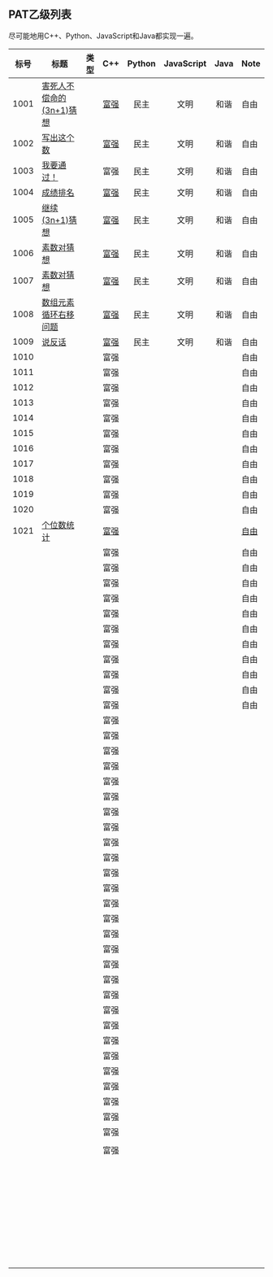 ## PAT乙级列表

尽可能地用C++、Python、JavaScript和Java都实现一遍。



| 标号 | 标题                                                         | 类型 |                             C++                              | Python | JavaScript | Java | Note                                                         |
| :--: | ------------------------------------------------------------ | :--: | :----------------------------------------------------------: | :----: | :--------: | :--: | ------------------------------------------------------------ |
| 1001 | [害死人不偿命的(3n+1)猜想](https://pintia.cn/problem-sets/994805260223102976/problems/994805325918486528) |      | [富强](https://github.com/huixiongyu/Algorithms/blob/master/PAT/PAT-Basic%20Level/CPP/1001.cpp) |  民主  |    文明    | 和谐 | 自由                                                         |
| 1002 | [写出这个数](https://pintia.cn/problem-sets/994805260223102976/problems/994805324509200384) |      | [富强](https://github.com/huixiongyu/Algorithms/blob/master/PAT/PAT-Basic%20Level/CPP/1002.cpp) |  民主  |    文明    | 和谐 | 自由                                                         |
| 1003 | [我要通过！](https://pintia.cn/problem-sets/994805260223102976/problems/994805323154440192) |      |                             富强                             |  民主  |    文明    | 和谐 | 自由                                                         |
| 1004 | [成绩排名](https://pintia.cn/problem-sets/994805260223102976/problems/994805321640296448) |      | [富强](https://github.com/huixiongyu/Algorithms/blob/master/PAT/PAT-Basic%20Level/CPP/1004.cpp) |  民主  |    文明    | 和谐 | 自由                                                         |
| 1005 | [继续(3n+1)猜想](https://pintia.cn/problem-sets/994805260223102976/problems/994805320306507776) |      | [富强](https://github.com/huixiongyu/Algorithms/blob/master/PAT/PAT-Basic%20Level/CPP/1005.cpp) |  民主  |    文明    | 和谐 | 自由                                                         |
| 1006 | [素数对猜想](https://pintia.cn/problem-sets/994805260223102976/problems/994805317546655744) |      | [富强](https://github.com/huixiongyu/Algorithms/blob/master/PAT/PAT-Basic%20Level/CPP/1006.cpp) |  民主  |    文明    | 和谐 | 自由                                                         |
| 1007 | [素数对猜想](https://pintia.cn/problem-sets/994805260223102976/problems/994805317546655744) |      | [富强](https://github.com/huixiongyu/Algorithms/blob/master/PAT/PAT-Basic%20Level/CPP/1007.cpp) |  民主  |    文明    | 和谐 | 自由                                                         |
| 1008 | [数组元素循环右移问题](https://pintia.cn/problem-sets/994805260223102976/problems/994805316250615808) |      | [富强](https://github.com/huixiongyu/Algorithms/blob/master/PAT/PAT-Basic%20Level/CPP/1008.cpp) |  民主  |    文明    | 和谐 | 自由                                                         |
| 1009 | [说反话](https://pintia.cn/problem-sets/994805260223102976/problems/994805314941992960) |      | [富强](https://github.com/huixiongyu/Algorithms/blob/master/PAT/PAT-Basic%20Level/CPP/1009.cpp) |  民主  |    文明    | 和谐 | 自由                                                         |
| 1010 |                                                              |      |                             富强                             |        |            |      | 自由                                                         |
| 1011 |                                                              |      |                             富强                             |        |            |      | 自由                                                         |
| 1012 |                                                              |      |                             富强                             |        |            |      | 自由                                                         |
| 1013 |                                                              |      |                             富强                             |        |            |      | 自由                                                         |
| 1014 |                                                              |      |                             富强                             |        |            |      | 自由                                                         |
| 1015 |                                                              |      |                             富强                             |        |            |      | 自由                                                         |
| 1016 |                                                              |      |                             富强                             |        |            |      | 自由                                                         |
| 1017 |                                                              |      |                             富强                             |        |            |      | 自由                                                         |
| 1018 |                                                              |      |                             富强                             |        |            |      | 自由                                                         |
| 1019 |                                                              |      |                             富强                             |        |            |      | 自由                                                         |
| 1020 |                                                              |      |                             富强                             |        |            |      | 自由                                                         |
| 1021 | [个位数统计](https://pintia.cn/problem-sets/994805260223102976/problems/994805300404535296) |      | [富强](https://github.com/huixiongyu/Algorithms/blob/master/PAT/PAT-Basic%20Level/CPP/1021.cpp) |        |            |      | [自由](https://github.com/huixiongyu/Algorithms/blob/master/PAT/PAT-Basic%20Level/Note/1021-%E4%B8%AA%E4%BD%8D%E6%95%B0%E7%BB%9F%E8%AE%A1.md) |
|      |                                                              |      |                             富强                             |        |            |      | 自由                                                         |
|      |                                                              |      |                             富强                             |        |            |      | 自由                                                         |
|      |                                                              |      |                             富强                             |        |            |      | 自由                                                         |
|      |                                                              |      |                             富强                             |        |            |      | 自由                                                         |
|      |                                                              |      |                             富强                             |        |            |      | 自由                                                         |
|      |                                                              |      |                             富强                             |        |            |      | 自由                                                         |
|      |                                                              |      |                             富强                             |        |            |      | 自由                                                         |
|      |                                                              |      |                             富强                             |        |            |      | 自由                                                         |
|      |                                                              |      |                             富强                             |        |            |      | 自由                                                         |
|      |                                                              |      |                             富强                             |        |            |      | 自由                                                         |
|      |                                                              |      |                             富强                             |        |            |      | 自由                                                         |
|      |                                                              |      |                             富强                             |        |            |      |                                                              |
|      |                                                              |      |                             富强                             |        |            |      |                                                              |
|      |                                                              |      |                             富强                             |        |            |      |                                                              |
|      |                                                              |      |                             富强                             |        |            |      |                                                              |
|      |                                                              |      |                             富强                             |        |            |      |                                                              |
|      |                                                              |      |                             富强                             |        |            |      |                                                              |
|      |                                                              |      |                             富强                             |        |            |      |                                                              |
|      |                                                              |      |                             富强                             |        |            |      |                                                              |
|      |                                                              |      |                             富强                             |        |            |      |                                                              |
|      |                                                              |      |                             富强                             |        |            |      |                                                              |
|      |                                                              |      |                             富强                             |        |            |      |                                                              |
|      |                                                              |      |                             富强                             |        |            |      |                                                              |
|      |                                                              |      |                             富强                             |        |            |      |                                                              |
|      |                                                              |      |                             富强                             |        |            |      |                                                              |
|      |                                                              |      |                             富强                             |        |            |      |                                                              |
|      |                                                              |      |                             富强                             |        |            |      |                                                              |
|      |                                                              |      |                             富强                             |        |            |      |                                                              |
|      |                                                              |      |                             富强                             |        |            |      |                                                              |
|      |                                                              |      |                             富强                             |        |            |      |                                                              |
|      |                                                              |      |                             富强                             |        |            |      |                                                              |
|      |                                                              |      |                             富强                             |        |            |      |                                                              |
|      |                                                              |      |                             富强                             |        |            |      |                                                              |
|      |                                                              |      |                             富强                             |        |            |      |                                                              |
|      |                                                              |      |                             富强                             |        |            |      |                                                              |
|      |                                                              |      |                             富强                             |        |            |      |                                                              |
|      |                                                              |      |                             富强                             |        |            |      |                                                              |
|      |                                                              |      |                             富强                             |        |            |      |                                                              |
|      |                                                              |      |                             富强                             |        |            |      |                                                              |
|      |                                                              |      |                                                              |        |            |      |                                                              |
|      |                                                              |      |                             富强                             |        |            |      |                                                              |
|      |                                                              |      |                                                              |        |            |      |                                                              |
|      |                                                              |      |                                                              |        |            |      |                                                              |
|      |                                                              |      |                                                              |        |            |      |                                                              |
|      |                                                              |      |                                                              |        |            |      |                                                              |
|      |                                                              |      |                                                              |        |            |      |                                                              |
|      |                                                              |      |                                                              |        |            |      |                                                              |
|      |                                                              |      |                                                              |        |            |      |                                                              |
|      |                                                              |      |                                                              |        |            |      |                                                              |
|      |                                                              |      |                                                              |        |            |      |                                                              |
|      |                                                              |      |                                                              |        |            |      |                                                              |
|      |                                                              |      |                                                              |        |            |      |                                                              |
|      |                                                              |      |                                                              |        |            |      |                                                              |
|      |                                                              |      |                                                              |        |            |      |                                                              |
|      |                                                              |      |                                                              |        |            |      |                                                              |
|      |                                                              |      |                                                              |        |            |      |                                                              |
|      |                                                              |      |                                                              |        |            |      |                                                              |
|      |                                                              |      |                                                              |        |            |      |                                                              |
|      |                                                              |      |                                                              |        |            |      |                                                              |
|      |                                                              |      |                                                              |        |            |      |                                                              |
|      |                                                              |      |                                                              |        |            |      |                                                              |
|      |                                                              |      |                                                              |        |            |      |                                                              |
|      |                                                              |      |                                                              |        |            |      |                                                              |
|      |                                                              |      |                                                              |        |            |      |                                                              |
|      |                                                              |      |                                                              |        |            |      |                                                              |
|      |                                                              |      |                                                              |        |            |      |                                                              |
|      |                                                              |      |                                                              |        |            |      |                                                              |
|      |                                                              |      |                                                              |        |            |      |                                                              |
|      |                                                              |      |                                                              |        |            |      |                                                              |
|      |                                                              |      |                                                              |        |            |      |                                                              |
|      |                                                              |      |                                                              |        |            |      |                                                              |
|      |                                                              |      |                                                              |        |            |      |                                                              |
|      |                                                              |      |                                                              |        |            |      |                                                              |
|      |                                                              |      |                                                              |        |            |      |                                                              |
|      |                                                              |      |                                                              |        |            |      |                                                              |
|      |                                                              |      |                                                              |        |            |      |                                                              |
|      |                                                              |      |                                                              |        |            |      |                                                              |